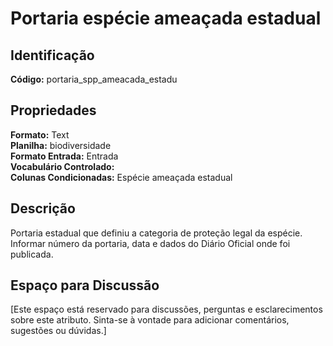 # Portaria espécie ameaçada estadual

## Identificação
**Código:** portaria_spp_ameacada_estadu

## Propriedades
**Formato:** Text  
**Planilha:** biodiversidade  
**Formato Entrada:** Entrada  
**Vocabulário Controlado:**   
**Colunas Condicionadas:** Espécie ameaçada estadual  

## Descrição
Portaria estadual que definiu a categoria de proteção legal da espécie. Informar número da portaria, data e dados do Diário Oficial onde foi publicada.

## Espaço para Discussão
[Este espaço está reservado para discussões, perguntas e esclarecimentos sobre este atributo. Sinta-se à vontade para adicionar comentários, sugestões ou dúvidas.]
